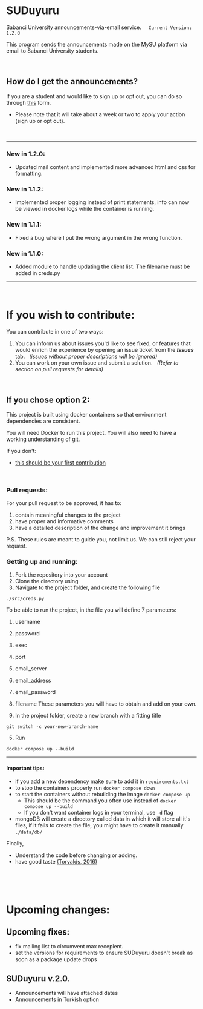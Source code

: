 # SUDuyuru
Sabanci University announcements-via-email service.  &nbsp; &nbsp;  `Current Version: 1.2.0`

This program sends the announcements made on the MySU platform via email to Sabanci University students.

&nbsp;  

## How do I get the announcements? 
If you are a student and would like to sign up or opt out, you can do so through [this](https://docs.google.com/forms/d/e/1FAIpQLSctaTmhUP7JPJLhNYtZJ3ArsXXdUXu4y7pcYjkQL-N_efC9yA/viewform?usp=sf_link) form. 

      
* Please note that it will take about a week or two to apply your action (sign up or opt out).

&nbsp; 

---
### New in 1.2.0:
* Updated mail content and implemented more advanced html and css for formatting.


### New in 1.1.2:
* Implemented proper logging instead of print statements, info can now be viewed in docker logs while the container is running.

### New in 1.1.1:
* Fixed a bug where I put the wrong argument in the wrong function.

### New in 1.1.0:
* Added module to handle updating the client list. The filename must be added in creds.py

---

&nbsp;  

# If you wish to contribute:

You can contribute in one of two ways:

1. You can inform us about issues you'd like to see fixed, or features that would enrich the experience by opening an issue ticket from the ***Issues*** tab. &nbsp; *(issues without proper descriptions will be ignored)*
2. You can work on your own issue and submit a solution. &nbsp; *(Refer to section on pull requests for details)*

&nbsp;  

## If you chose option 2:

This project is built using docker containers so that environment dependencies are consistent.

You will need Docker to run this project. You will also need to have a working understanding of git. 

If you don't:
* [this should be your first contribution](https://github.com/firstcontributions/first-contributions)

&nbsp;

### Pull requests:

For your pull request to be approved, it has to:
1. contain meaningful changes to the project
2. have proper and informative comments
3. have a detailed description of the change and improvement it brings

P.S. These rules are meant to guide you, not limit us. We can still reject your request.

### Getting up and running:
1. Fork the repository into your account
2. Clone the directory using
3. Navigate to the project folder, and create the following file
```
./src/creds.py
```
To be able to run the project, in the file you will define 7 parameters:
1. username
2. password
3. exec
4. port
5. email_server
6. email_address
7. email_password
8. filename
These parameters you will have to obtain and add on your own.

8. In the project folder, create a new branch with a fitting title
```
git switch -c your-new-branch-name
```
5. Run
```
docker compose up --build
```
---
#### Important tips:
* if you add a new dependency make sure to add it in `requirements.txt`
* to stop the containers properly run `docker compose down`
* to start the containers without rebuilding the image `docker compose up`
  * This should be the command you often use instead of `docker compose up --build`
  * If you don't want container logs in your terminal, use `-d` flag
* mongoDB will create a directory called data in which it will store all it's files,
    if it fails to create the file, you might have to create it manually `./data/db/`

Finally,
- Understand the code before changing or adding.
- have good taste [(Torvalds, 2016)](https://youtu.be/o8NPllzkFhE?si=TZurusgJ8xs1UhSb&t=857)


&nbsp; 

&nbsp; 

# Upcoming changes:

## Upcoming fixes:
* fix mailing list to circumvent max recepient.
* set the versions for requirements to ensure SUDuyuru doesn't break as soon as a package update drops

## SUDuyuru v.2.0.
* Announcements will have attached dates
* Announcements in Turkish option

